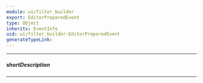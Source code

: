 ```yaml
---
module: ui/filter_builder
export: EditorPreparedEvent
type: Object
inherits: EventInfo
uid: ui/filter_builder:EditorPreparedEvent
generateTypeLink: 
---
```

---
##### shortDescription
<!-- Description goes here -->

---
<!-- Description goes here -->